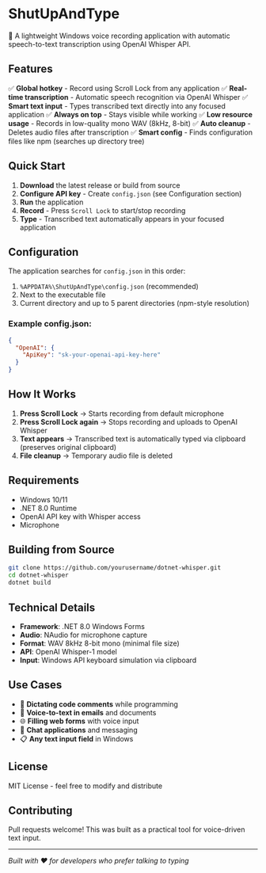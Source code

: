 # ShutUpAndType

🎤 A lightweight Windows voice recording application with automatic speech-to-text transcription using OpenAI Whisper API.

## Features

✅ **Global hotkey** - Record using Scroll Lock from any application
✅ **Real-time transcription** - Automatic speech recognition via OpenAI Whisper
✅ **Smart text input** - Types transcribed text directly into any focused application
✅ **Always on top** - Stays visible while working
✅ **Low resource usage** - Records in low-quality mono WAV (8kHz, 8-bit)
✅ **Auto cleanup** - Deletes audio files after transcription
✅ **Smart config** - Finds configuration files like npm (searches up directory tree)

## Quick Start

1. **Download** the latest release or build from source
2. **Configure API key** - Create `config.json` (see Configuration section)
3. **Run** the application
4. **Record** - Press `Scroll Lock` to start/stop recording
5. **Type** - Transcribed text automatically appears in your focused application

## Configuration

The application searches for `config.json` in this order:
1. `%APPDATA%\ShutUpAndType\config.json` (recommended)
2. Next to the executable file
3. Current directory and up to 5 parent directories (npm-style resolution)

### Example config.json:
```json
{
  "OpenAI": {
    "ApiKey": "sk-your-openai-api-key-here"
  }
}
```

## How It Works

1. **Press Scroll Lock** → Starts recording from default microphone
2. **Press Scroll Lock again** → Stops recording and uploads to OpenAI Whisper
3. **Text appears** → Transcribed text is automatically typed via clipboard (preserves original clipboard)
4. **File cleanup** → Temporary audio file is deleted

## Requirements

- Windows 10/11
- .NET 8.0 Runtime
- OpenAI API key with Whisper access
- Microphone

## Building from Source

```bash
git clone https://github.com/yourusername/dotnet-whisper.git
cd dotnet-whisper
dotnet build
```

## Technical Details

- **Framework**: .NET 8.0 Windows Forms
- **Audio**: NAudio for microphone capture
- **Format**: WAV 8kHz 8-bit mono (minimal file size)
- **API**: OpenAI Whisper-1 model
- **Input**: Windows API keyboard simulation via clipboard

## Use Cases

- 📝 **Dictating code comments** while programming
- 📧 **Voice-to-text in emails** and documents
- 🌐 **Filling web forms** with voice input
- 💬 **Chat applications** and messaging
- 📋 **Any text input field** in Windows

## License

MIT License - feel free to modify and distribute

## Contributing

Pull requests welcome! This was built as a practical tool for voice-driven text input.

---

*Built with ❤️ for developers who prefer talking to typing*